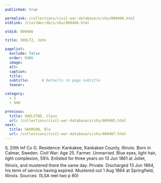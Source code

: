 ```yaml
---
published: true

permalink: /collections/civil-war-database/s/shu/009486.html
oldlink: /CivilWar/db/s/shu/009486.html

oldid: 009486

title: SHULTZ, John

pagelist:
  exclude: false
  order: 9486
  image: 
  alt:
  caption:
  title:
  subtitle:      # Defaults to page subtitle
  teaser:

category: 
  - S 
  - SHU

previous:
  title: SHULSTAD, Claus
  url: /collections/civil-war-database/s/shu/009485.html  
next:
  title: SHURSON, Ole
  url: /collections/civil-war-database/s/shu/009487.html   
---
```

IL 20th Inf Co G. Residence: Kankakee, Kankakee County, Illinois. Born in Calmar, Sweden. Civil War: Age 25. Farmer. Unmarried. Blue eyes, light hair, light complexion, 5&#146;9&frac14;&#148;. Enlisted for three years on 13 Jun 1861 at Joliet, Illinois, and mustered there the same day. Private. Discharged 13 Jun 1864, his term of service having expired. Mustered out 1 Aug 1864 at Springfield, Illinois. Sources: (ILSA reel two p 80)